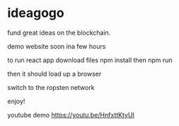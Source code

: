 # ideagogo
fund great ideas on the blockchain. 


demo website soon ina few hours

to run react app
download files 
npm install
then 
npm run

then it should load up a browser

switch to the ropsten network

enjoy!


youtube demo 
https://youtu.be/HnfxttKtyUI





